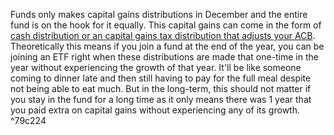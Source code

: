 Funds only makes capital gains distributions in December and the entire fund is on the hook for it equally. This capital gains can come in the form of  [cash distribution or an capital gains tax distribution that adjusts your ACB](ETF%20Distributions%20and%20the%20impacts%20on%20ACB.md). Theoretically this means if you join a fund at the end of the year, you can be joining an ETF right when these distributions are made that one-time in the year without experiencing the growth of that year. It'll be like someone coming to dinner late and then still having to pay for the full meal despite not being able to eat much. But in the long-term, this should not matter if you stay in the fund for a long time as it only means there was 1 year that you paid extra on capital gains without experiencing any of its growth. ^79c224